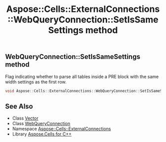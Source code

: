﻿---
title: Aspose::Cells::ExternalConnections::WebQueryConnection::SetIsSameSettings method
linktitle: SetIsSameSettings
second_title: Aspose.Cells for C++ API Reference
description: 'Aspose::Cells::ExternalConnections::WebQueryConnection::SetIsSameSettings method. Flag indicating whether to parse all tables inside a PRE block with the same width settings as the first row in C++.'
type: docs
weight: 2700
url: /cpp/aspose.cells.externalconnections/webqueryconnection/setissamesettings/
---
## WebQueryConnection::SetIsSameSettings method


Flag indicating whether to parse all tables inside a PRE block with the same width settings as the first row.

```cpp
void Aspose::Cells::ExternalConnections::WebQueryConnection::SetIsSameSettings(bool value)
```

## See Also

* Class [Vector](../../../aspose.cells/vector/)
* Class [WebQueryConnection](../)
* Namespace [Aspose::Cells::ExternalConnections](../../)
* Library [Aspose.Cells for C++](../../../)
